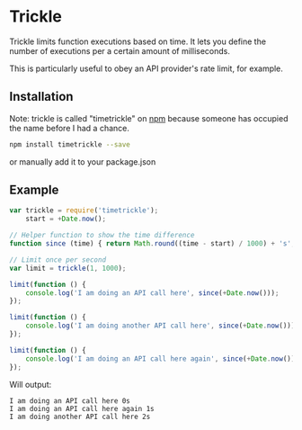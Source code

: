 Trickle
=======

Trickle limits function executions based on time. It lets you define the
number of executions per a certain amount of milliseconds.

This is particularly useful to obey an API provider's rate limit, for
example.

Installation
------------

Note: trickle is called "timetrickle" on [npm](https://npmjs.org/package/timetrickle) 
because someone has occupied the name before I had a chance.

```bash
npm install timetrickle --save
```
or manually add it to your package.json

Example
--------

```javascript
var trickle = require('timetrickle');
    start = +Date.now();

// Helper function to show the time difference
function since (time) { return Math.round((time - start) / 1000) + 's'; }

// Limit once per second
var limit = trickle(1, 1000);

limit(function () {
    console.log('I am doing an API call here', since(+Date.now()));
});

limit(function () {
    console.log('I am doing another API call here', since(+Date.now()));
});

limit(function () {
    console.log('I am doing an API call here again', since(+Date.now()));
});
```

Will output:

    I am doing an API call here 0s
    I am doing an API call here again 1s
    I am doing another API call here 2s
